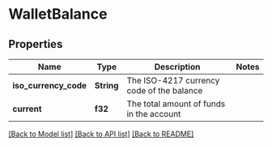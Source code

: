 # WalletBalance

## Properties

Name | Type | Description | Notes
------------ | ------------- | ------------- | -------------
**iso_currency_code** | **String** | The ISO-4217 currency code of the balance | 
**current** | **f32** | The total amount of funds in the account | 

[[Back to Model list]](../README.md#documentation-for-models) [[Back to API list]](../README.md#documentation-for-api-endpoints) [[Back to README]](../README.md)


